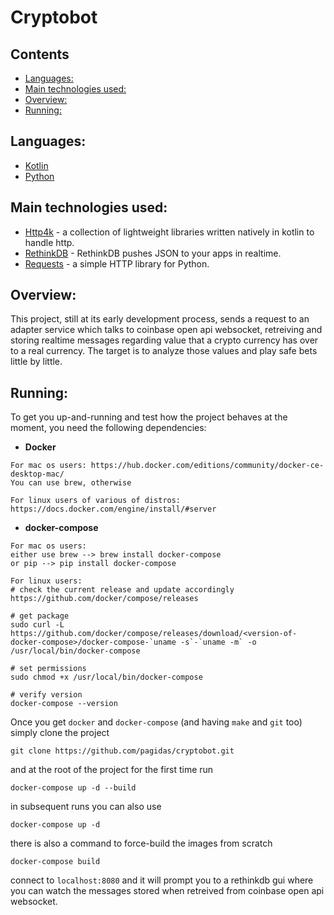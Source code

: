 # Cryptobot <!-- omit in toc -->

## Contents <!-- omit in toc -->

- [Languages:](#languages)
- [Main technologies used:](#main-technologies-used)
- [Overview:](#overview)
- [Running:](#running)

## Languages:
- [Kotlin](https://kotlinlang.org/)
- [Python](https://www.python.org/)

## Main technologies used:
- [Http4k](https://www.http4k.org/) - a collection of lightweight libraries written natively in kotlin to handle http.
- [RethinkDB](https://rethinkdb.com/) - RethinkDB pushes JSON to your apps in realtime.
- [Requests](https://requests.readthedocs.io/en/master/) - a simple HTTP library for Python.

## Overview:
This project, still at its early development process, sends a request to an adapter service
which talks to coinbase open api websocket, retreiving and storing realtime messages regarding
value that a crypto currency has over to a real currency. The target is to analyze those values
and play safe bets little by little.

## Running:

To get you up-and-running and test how the project behaves at the moment, you need the following dependencies:
 - **Docker**
 ```shell
 For mac os users: https://hub.docker.com/editions/community/docker-ce-desktop-mac/
 You can use brew, otherwise
 
 For linux users of various of distros: https://docs.docker.com/engine/install/#server
 ```
 
 - **docker-compose**
 ```shell
 For mac os users:
 either use brew --> brew install docker-compose
 or pip --> pip install docker-compose
 
 For linux users:
 # check the current release and update accordingly
 https://github.com/docker/compose/releases
 
 # get package
 sudo curl -L https://github.com/docker/compose/releases/download/<version-of-docker-compose>/docker-compose-`uname -s`-`uname -m` -o /usr/local/bin/docker-compose
 
 # set permissions
 sudo chmod +x /usr/local/bin/docker-compose
 
 # verify version
 docker-compose --version
 ```
 
 Once you get `docker` and `docker-compose` (and having `make` and `git` too) simply clone the project
 ```shell
 git clone https://github.com/pagidas/cryptobot.git
 ```
 and at the root of the project for the first time run
 ```shell
 docker-compose up -d --build
 ```

 in subsequent runs you can also use
 ```shell
 docker-compose up -d
 ```

 there is also a command to force-build the images from scratch
 ```shell
 docker-compose build
 ```
 
 connect to `localhost:8080` and it will prompt you to a rethinkdb gui where you can
 watch the messages stored when retreived from coinbase open api websocket.
